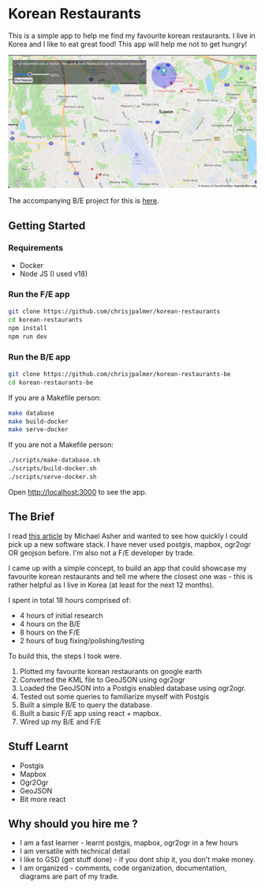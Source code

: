 # Korean Restaurants

This is a simple app to help me find my favourite korean restaurants. I live in Korea and I like to eat great food! This app will help me not to get hungry!

![](./screenshot.png)

The accompanying B/E project for this is
[here](https://github.com/chrisjpalmer/korean-restaurants-be).

## Getting Started

### Requirements
- Docker
- Node JS (I used v18)

### Run the F/E app

```bash
git clone https://github.com/chrisjpalmer/korean-restaurants
cd korean-restaurants
npm install
npm run dev
```

### Run the B/E app

```bash
git clone https://github.com/chrisjpalmer/korean-restaurants-be
cd korean-restaurants-be
```

If you are a Makefile person:

```sh
make database
make build-docker
make serve-docker
```

If you are not a Makefile person:

```sh
./scripts/make-database.sh
./scripts/build-docker.sh
./scripts/serve-docker.sh
```

Open [http://localhost:3000](http://localhost:3000) to see the app.

## The Brief

I read
[this article](https://www.linkedin.com/pulse/right-size-your-geospatial-data-architecture-vector-michael-asher/?utm_source=share&utm_medium=member_ios&utm_campaign=share_via)
by Michael Asher and wanted to see how quickly I could pick up a new software
stack. I have never used postgis, mapbox, ogr2ogr OR geojson before. I'm also
not a F/E developer by trade.

I came up with a simple concept, to build an app that could showcase my
favourite korean restaurants and tell me where the closest one was - this is
rather helpful as I live in Korea (at least for the next 12 months).

I spent in total 18 hours comprised of:

- 4 hours of initial research
- 4 hours on the B/E
- 8 hours on the F/E
- 2 hours of bug fixing/polishing/testing

To build this, the steps I took were.

1. Plotted my favourite korean restaurants on google earth
2. Converted the KML file to GeoJSON using ogr2ogr
3. Loaded the GeoJSON into a Postgis enabled database using ogr2ogr.
4. Tested out some queries to familiarize myself with Postgis
5. Built a simple B/E to query the database.
6. Built a basic F/E app using react + mapbox.
7. Wired up my B/E and F/E

## Stuff Learnt

- Postgis
- Mapbox
- Ogr2Ogr
- GeoJSON
- Bit more react

## Why should you hire me ?

- I am a fast learner - learnt postgis, mapbox, ogr2ogr in a few hours
- I am versatile with technical detail
- I like to GSD (get stuff done) - if you dont ship it, you don't make money.
- I am organized - comments, code organization, documentation, diagrams are part
  of my trade.
